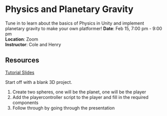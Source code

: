 # Physics and Planetary Gravity

Tune in to learn about the basics of Physics in Unity and implement planetary gravity to make your own platformer!
**Date**: Feb 15, 7:00 pm - 9:00 pm<br>
**Location**: Zoom<br>
**Instructor**: Cole and Henry

## Resources

[Tutorial Slides](https://docs.google.com/presentation/d/1xFKHS2JsiSC1juhpo34JNVo4eWtlOWUp/edit#slide=id.p1)<br>



Start off with a blank 3D project.
1. Create two spheres, one will be the planet, one will be the player
2. Add the playercontroller script to the player and fill in the required components
3. Follow through by going through the presentation

